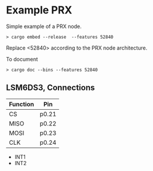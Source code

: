 # Example PRX

Simple example of a PRX node.

```
> cargo embed --release  --features 52840
```

Replace <52840> according to the PRX node architecture.

To document
```
> cargo doc --bins --features 52840
```

## LSM6DS3, Connections

| Function  | Pin   |
|-----------| ----- |
| CS        | p0.21 |
| MISO      | p0.22 | 
| MOSI      | p0.23 |
| CLK       | p0.24 |
- INT1
- INT2


